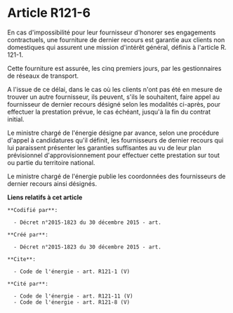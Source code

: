 # Article R121-6

En cas d'impossibilité pour leur fournisseur d'honorer ses engagements contractuels, une fourniture de dernier recours est
garantie aux clients non domestiques qui assurent une mission d'intérêt général, définis à l'article R. 121-1. 

Cette fourniture est assurée, les cinq premiers jours, par les gestionnaires de réseaux de transport. 

A l'issue de ce délai, dans le cas où les clients n'ont pas été en mesure de trouver un autre fournisseur, ils peuvent, s'ils
le souhaitent, faire appel au fournisseur de dernier recours désigné selon les modalités ci-après, pour effectuer la
prestation prévue, le cas échéant, jusqu'à la fin du contrat initial. 

Le ministre chargé de l'énergie désigne par avance, selon une procédure d'appel à candidatures qu'il définit, les
fournisseurs de dernier recours qui lui paraissent présenter les garanties suffisantes au vu de leur plan prévisionnel
d'approvisionnement pour effectuer cette prestation sur tout ou partie du territoire national. 

Le ministre chargé de l'énergie publie les coordonnées des fournisseurs de dernier recours ainsi désignés.

**Liens relatifs à cet article**

	**Codifié par**:

	  - Décret n°2015-1823 du 30 décembre 2015 - art.

	**Créé par**:

	  - Décret n°2015-1823 du 30 décembre 2015 - art.

	**Cite**:

	  - Code de l'énergie - art. R121-1 (V)

	**Cité par**:

	  - Code de l'énergie - art. R121-11 (V)
	  - Code de l'énergie - art. R121-8 (V)
